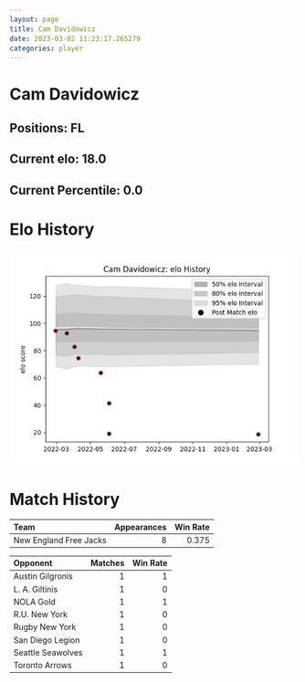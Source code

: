 ```yaml
---  
layout: page  
title: Cam Davidowicz  
date: 2023-03-02 11:23:17.265279  
categories: player  
---
```

# Cam Davidowicz

## Positions: FL

## Current elo: 18.0

## Current Percentile: 0.0

# Elo History


![elo history](history_CamDavidowicz.png)
# Match History


| Team                   |   Appearances |   Win Rate |
|:-----------------------|--------------:|-----------:|
| New England Free Jacks |             8 |      0.375 |

| Opponent          |   Matches |   Win Rate |
|:------------------|----------:|-----------:|
| Austin Gilgronis  |         1 |          1 |
| L. A. Giltinis    |         1 |          0 |
| NOLA Gold         |         1 |          1 |
| R.U. New York     |         1 |          0 |
| Rugby New York    |         1 |          0 |
| San Diego Legion  |         1 |          0 |
| Seattle Seawolves |         1 |          1 |
| Toronto Arrows    |         1 |          0 |